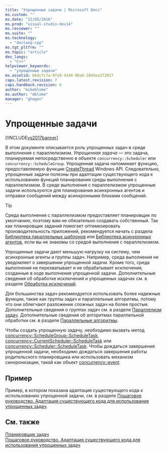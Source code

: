 ```yaml
---
title: "Упрощенные задачи | Microsoft Docs"
ms.custom: ""
ms.date: "12/05/2016"
ms.prod: "visual-studio-dev14"
ms.reviewer: ""
ms.suite: ""
ms.technology: 
  - "devlang-cpp"
ms.tgt_pltfrm: ""
ms.topic: "article"
dev_langs: 
  - "C++"
helpviewer_keywords: 
  - "упрощенные задачи"
ms.assetid: b6dcfc7a-9fa9-4144-96a6-2845ea272017
caps.latest.revision: 7
caps.handback.revision: 6
author: "mikeblome"
ms.author: "mblome"
manager: "ghogen"
---
```

# Упрощенные задачи
[!INCLUDE[vs2017banner](../../assembler/inline/includes/vs2017banner.md)]

В этом документе описывается роль упрощенных задач в среде выполнения с параллелизмом.  *Упрощенная задача* — это задача, планируемая непосредственно в объекте `concurrency::Scheduler` или `concurrency::ScheduleGroup`.  Упрощенная задача напоминает функцию, предоставляемую функции [CreateThread](http://msdn.microsoft.com/library/windows/desktop/ms682453) Windows API.  Следовательно, упрощенные задачи полезны при адаптации существующего кода к использованию функций планирования среды выполнения с параллелизмом.  В среде выполнения с параллелизмом упрощенные задачи используются для планирования асинхронных агентов и отправки сообщений между асинхронными блоками сообщений.  
  
> [!TIP]
>  Среда выполнения с параллелизмом предоставляет планировщик по умолчанию, поэтому вам не обязательно создавать собственный.  Так как планировщик заданий помогает оптимизировать производительность приложений, рекомендуется начать с раздела [Библиотека параллельных шаблонов](../../parallel/concrt/parallel-patterns-library-ppl.md) или [Библиотека асинхронных агентов](../../parallel/concrt/asynchronous-agents-library.md), если вы не знакомы со средой выполнения с параллелизмом.  
  
 Упрощенные задачи дают меньшую нагрузку на систему, чем асинхронные агенты и группы задач.  Например, среда выполнения не уведомляет о завершении упрощенной задачи.  Кроме того, среда выполнения не перехватывает и не обрабатывает исключения, созданные в ходе выполнения упрощенной задачи.  Дополнительные сведения об обработке исключений и упрощенных задачах см. в разделе [Обработка исключений](../Topic/Exception%20Handling%20in%20the%20Concurrency%20Runtime.md).  
  
 Для большинства задач рекомендуется использовать более надежные функции, такие как группы задач и параллельные алгоритмы, потому что они облегчают разложение сложных задач на более простые.  Дополнительные сведения о группах задач см. в разделе [Параллелизм задач](../../parallel/concrt/task-parallelism-concurrency-runtime.md).  Дополнительные сведения об алгоритмах параллельной обработки см. в разделе [Параллельные алгоритмы](../Topic/Parallel%20Algorithms.md).  
  
 Чтобы создать упрощенную задачу, необходимо вызвать метод [concurrency::ScheduleGroup::ScheduleTask](../Topic/ScheduleGroup::ScheduleTask%20Method.md), [concurrency::CurrentScheduler::ScheduleTask](../Topic/CurrentScheduler::ScheduleTask%20Method.md) или [concurrency::Scheduler::ScheduleTask](../Topic/Scheduler::ScheduleTask%20Method.md).  Чтобы дождаться завершения упрощенной задачи, необходимо дождаться завершения работы родительского планировщика или использовать механизм синхронизации, такой как объект [concurrency::event](../Topic/event%20Class.md).  
  
## Пример  
 Пример, в котором показана адаптация существующего кода к использованию упрощенной задачи, см. в разделе [Пошаговое руководство. Адаптация существующего кода для использования упрощенных задач](../Topic/Walkthrough:%20Adapting%20Existing%20Code%20to%20Use%20Lightweight%20Tasks.md).  
  
## См. также  
 [Планировщик задач](../../parallel/concrt/task-scheduler-concurrency-runtime.md)   
 [Пошаговое руководство. Адаптация существующего кода для использования упрощенных задач](../Topic/Walkthrough:%20Adapting%20Existing%20Code%20to%20Use%20Lightweight%20Tasks.md)